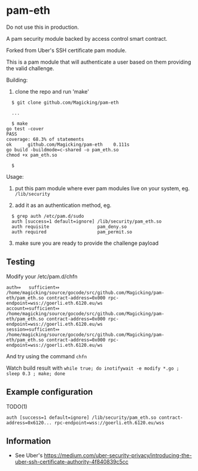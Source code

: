 # pam-eth

Do not use this in production.

A pam security module backed by access control smart contract.


Forked from Uber's SSH certificate pam module.

This is a pam module that will authenticate a user based on them providing the valid challenge. 

Building:

1. clone the repo and run 'make'
```
  $ git clone github.com/Magicking/pam-eth

  ...

  $ make
go test -cover
PASS
coverage: 68.3% of statements
ok  	github.com/Magicking/pam-eth	0.111s
go build -buildmode=c-shared -o pam_eth.so
chmod +x pam_eth.so

  $
```

Usage:

1. put this pam module where ever pam modules live on your system, eg. `/lib/security`

2. add it as an authentication method, eg.

```
  $ grep auth /etc/pam.d/sudo
  auth [success=1 default=ignore] /lib/security/pam_eth.so
  auth requisite                  pam_deny.so
  auth required                   pam_permit.so
```

3. make sure you are ready to provide the challenge payload

## Testing

Modify your /etc/pam.d/chfn
```
auth⤇   sufficient⤇     /home/magicking/source/gocode/src/github.com/Magicking/pam-eth/pam_eth.so contract-address=0x000 rpc-endpoint=wss://goerli.eth.6120.eu/ws
account⤇sufficient⤇     /home/magicking/source/gocode/src/github.com/Magicking/pam-eth/pam_eth.so contract-address=0x000 rpc-endpoint=wss://goerli.eth.6120.eu/ws
session⤇sufficient⤇     /home/magicking/source/gocode/src/github.com/Magicking/pam-eth/pam_eth.so contract-address=0x000 rpc-endpoint=wss://goerli.eth.6120.eu/ws
```

And try using the command `chfn`

Watch build result with `while true; do inotifywait -e modify *.go ; sleep 0.3 ; make; done`

## Example configuration

TODO(1)
```
auth [success=1 default=ignore] /lib/security/pam_eth.so contract-address=0x6120... rpc-endpoint=wss://goerli.eth.6120.eu/wss
```

## Information
 - See Uber's https://medium.com/uber-security-privacy/introducing-the-uber-ssh-certificate-authority-4f840839c5cc
